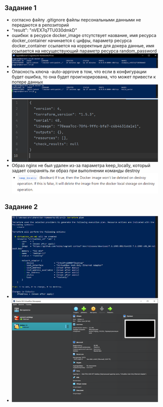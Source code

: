 ## Задание 1
* согласно файлу .gitignore файлы персональными данными не передаются в репозиторий
* "result": "nVEX7q7TU030dmkD"
* ошибки: в ресурсе docker_image отсутствует название, имя ресурса docker_container начинается с цифры, параметр ресурса docker_container ссылается на корректные для докера данные, имя ссылается на несуществующий параметр ресурса random_password
* ![img.png](img/01/img.png)
* Опасность ключа -auto-approve в том, что если в конфигурации будет ошибка, то она будет проигнорирована, что может привести к потере данных![img_1.png](img/01/img_1.png)
* ![img_2.png](img/01/img_2.png)
* Образ nginx не был удален из-за параметра keep_locally, который задает сохранять ли образ при выполнении команды destroy ![img_3.png](img/01/img_3.png)

## Задание 2
* ![img_4.png](img/01/img_4.png)
* ![img_5.png](img/01/img_5.png)